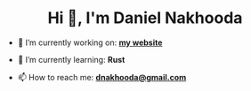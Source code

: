 <h1 align="center">Hi 👋, I'm Daniel Nakhooda</h1>

- 🔭 I’m currently working on: **[my website](https://danielnakhooda.com/)**

- 🌱 I’m currently learning: **Rust**

- 📫 How to reach me: **dnakhooda@gmail.com**
